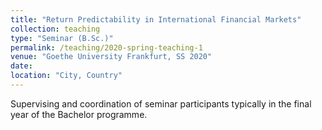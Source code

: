 ```yaml
---
title: "Return Predictability in International Financial Markets"
collection: teaching
type: "Seminar (B.Sc.)"
permalink: /teaching/2020-spring-teaching-1
venue: "Goethe University Frankfurt, SS 2020"
date: 
location: "City, Country"
---
```


Supervising and coordination of seminar participants typically in the final year of the Bachelor programme.

